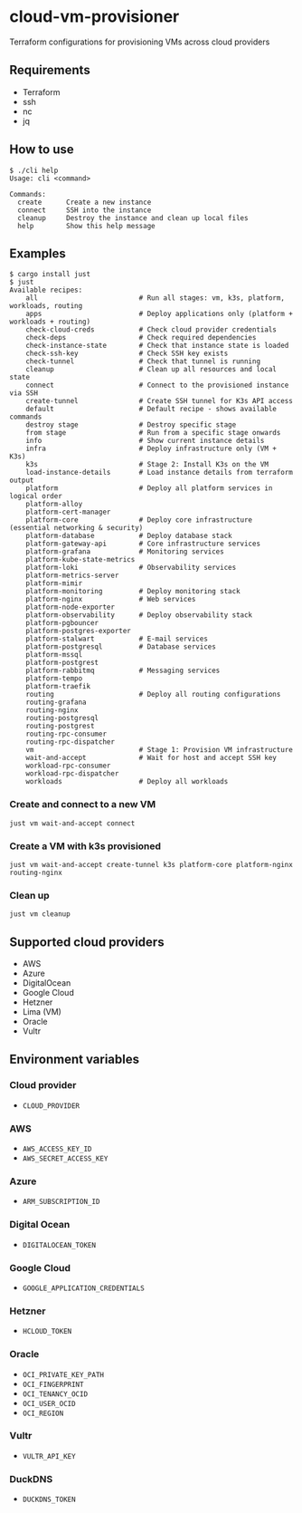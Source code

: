 # cloud-vm-provisioner
Terraform configurations for provisioning VMs across cloud providers

## Requirements

* Terraform
* ssh
* nc
* jq

## How to use

```
$ ./cli help
Usage: cli <command>

Commands:
  create      Create a new instance
  connect     SSH into the instance
  cleanup     Destroy the instance and clean up local files
  help        Show this help message
```

## Examples

```shell
$ cargo install just
$ just
Available recipes:
    all                         # Run all stages: vm, k3s, platform, workloads, routing
    apps                        # Deploy applications only (platform + workloads + routing)
    check-cloud-creds           # Check cloud provider credentials
    check-deps                  # Check required dependencies
    check-instance-state        # Check that instance state is loaded
    check-ssh-key               # Check SSH key exists
    check-tunnel                # Check that tunnel is running
    cleanup                     # Clean up all resources and local state
    connect                     # Connect to the provisioned instance via SSH
    create-tunnel               # Create SSH tunnel for K3s API access
    default                     # Default recipe - shows available commands
    destroy stage               # Destroy specific stage
    from stage                  # Run from a specific stage onwards
    info                        # Show current instance details
    infra                       # Deploy infrastructure only (VM + K3s)
    k3s                         # Stage 2: Install K3s on the VM
    load-instance-details       # Load instance details from terraform output
    platform                    # Deploy all platform services in logical order
    platform-alloy
    platform-cert-manager
    platform-core               # Deploy core infrastructure (essential networking & security)
    platform-database           # Deploy database stack
    platform-gateway-api        # Core infrastructure services
    platform-grafana            # Monitoring services
    platform-kube-state-metrics
    platform-loki               # Observability services
    platform-metrics-server
    platform-mimir
    platform-monitoring         # Deploy monitoring stack
    platform-nginx              # Web services
    platform-node-exporter
    platform-observability      # Deploy observability stack
    platform-pgbouncer
    platform-postgres-exporter
    platform-stalwart           # E-mail services
    platform-postgresql         # Database services
    platform-mssql         
    platform-postgrest
    platform-rabbitmq           # Messaging services
    platform-tempo
    platform-traefik
    routing                     # Deploy all routing configurations
    routing-grafana
    routing-nginx
    routing-postgresql
    routing-postgrest
    routing-rpc-consumer
    routing-rpc-dispatcher
    vm                          # Stage 1: Provision VM infrastructure
    wait-and-accept             # Wait for host and accept SSH key
    workload-rpc-consumer
    workload-rpc-dispatcher
    workloads                   # Deploy all workloads
```

### Create and connect to a new VM

```
just vm wait-and-accept connect
```

### Create a VM with k3s provisioned

```
just vm wait-and-accept create-tunnel k3s platform-core platform-nginx routing-nginx
```

### Clean up

```
just vm cleanup
```

## Supported cloud providers

* AWS
* Azure
* DigitalOcean
* Google Cloud
* Hetzner
* Lima (VM)
* Oracle
* Vultr

## Environment variables

### Cloud provider
* `CLOUD_PROVIDER`

### AWS
* `AWS_ACCESS_KEY_ID`
* `AWS_SECRET_ACCESS_KEY`

### Azure
* `ARM_SUBSCRIPTION_ID`

### Digital Ocean
* `DIGITALOCEAN_TOKEN`

### Google Cloud
* `GOOGLE_APPLICATION_CREDENTIALS`

### Hetzner
* `HCLOUD_TOKEN`

### Oracle
* `OCI_PRIVATE_KEY_PATH`
* `OCI_FINGERPRINT`
* `OCI_TENANCY_OCID`
* `OCI_USER_OCID`
* `OCI_REGION`

### Vultr
* `VULTR_API_KEY`

### DuckDNS
* `DUCKDNS_TOKEN`
